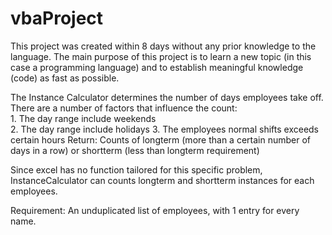 # vbaProject
This project was created within 8 days without any prior knowledge to the language. The main purpose of this project is to learn a new topic (in this case a programming language) and to establish meaningful knowledge (code) as fast as possible.  
  
The Instance Calculator determines the number of days employees take off. There are a number of factors that influence the count:  
    1. The day range include weekends  
    2. The day range include holidays
    3. The employees normal shifts exceeds certain hours
Return: Counts of longterm (more than a certain number of days in a row) or shortterm (less than longterm requirement)

Since excel has no function tailored for this specific problem, InstanceCalculator can counts longterm and shortterm instances for each employees.

Requirement: An unduplicated list of employees, with 1 entry for every name. 
